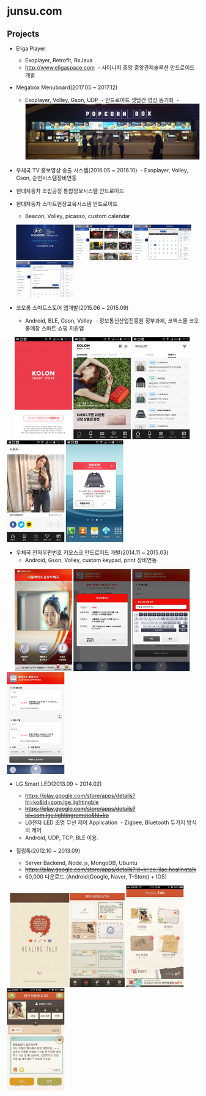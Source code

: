 # junsu.com
## Projects
- Eliga Player
  - Exoplayer, Retrofit, RxJava
  - http://www.eligaspace.com
  - 사이니지 중앙 중앙관제솔루션 안드로이드 개발
  
- Megabox Menuboard(2017.05 ~ 2017.12)
  - Exoplayer, Volley, Gson, UDP
  - 안드로이드 셋탑간 영상 동기화
  - ![](./images/megabox/megabox1.jpg)
  
- 우체국 TV 홍보영상 송출 시스템(2016.05 ~ 2016.10)
  - Exoplayer, Volley, Gson, 순번시스템장비연동
  
- 현대자동차 조립공정 통합정보시스템 안드로이드

- 현대자동차 스마트현장교육시스템 안드로이드
  - Beacon, Volley, picasso, custom calendar
  <p float="left">
      <img src="./images/hyundai/intro.jpg" width="150">
      <img src="./images/hyundai/imageviewer.png" width="150">
      <img src="./images/hyundai/calendar.jpg" width="150">
      <img src="./images/hyundai/book.jpg" width="150">
    </p>
    
- 코오롱 스마트스토어 앱개발(2015.06 ~ 2015.09)
  - Android, BLE, Gson, Volley
  - 정보통신산업진흥원 정부과제, 코엑스몰 코오롱메장 스마트 쇼핑 지원앱
  <p float="left">
      <img src="./images/kolon/intro.jpg" width="150">
      <img src="./images/kolon/main.jpg" width="150">
      <img src="./images/kolon/shoping.jpg" width="150"/>
      <img src="./images/kolon/sns.jpg" width="150"/>
      <img src="./images/kolon/alarm.jpg" width="150"/>
  </p>
  
- 우체국 전자우편번호 키오스크 안드로이드 개발(2014.11 ~ 2015.03)
  - Android, Gson, Volley, custom keypad, print 장비연동
  <p float="left">
      <img src="./images/postoffice1/mainpage.png" width="150"/>
      <img src="./images/postoffice1/findaddress.png" width="150"/>
      <img src="./images/postoffice1/ime.png" width="150"/>
      <img src="./images/postoffice1/print.png" width="150"/>
  </p>
  
- LG Smart LED(2013.09 ~ 2014.02)
  - https://play.google.com/store/apps/details?hl=ko&id=com.lge.lightingble
  - ~~https://play.google.com/store/apps/details?id=com.lge.lightingremote&hl=ko~~
  - LG전자 LED 조명 무선 제어 Application
  - Zigbee, Bluetooth 두가지 방식의 제어
  - Android, UDP, TCP, BLE 이용.
  
- 힐링톡(2012.10 ~ 2013.09)
  - Server Backend, Node.js, MongoDB, Ubuntu
  - ~~https://play.google.com/store/apps/details?id=kr.co.lilac.healingtalk~~
  - 60,000 다운로드.(Android(Google, Naver, T-Store) + IOS)
  <p float="left">
    <img src="./images/healingtalk/intro.png" width="300"/>
    <img src="./images/healingtalk/mainpage.jpg" width="150"/>
    <img src="./images/healingtalk/message.jpg" width="150"/>
  </p>
